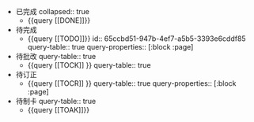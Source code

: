 - 已完成
  collapsed:: true
	- {{query [[DONE]]}}
- 待完成
	- {{query [[TODO]]}}
	  id:: 65ccbd51-947b-4ef7-a5b5-3393e6cddf85
	  query-table:: true
	  query-properties:: [:block :page]
- 待批改
  query-table:: true
	- {{query [[TOCK]] }}
	  query-table:: true
- 待订正
	- {{query [[TOCR]] }}
	  query-table:: true
	  query-properties:: [:block :page]
- 待制卡
  query-table:: true
	- {{query [[TOAK]]}}